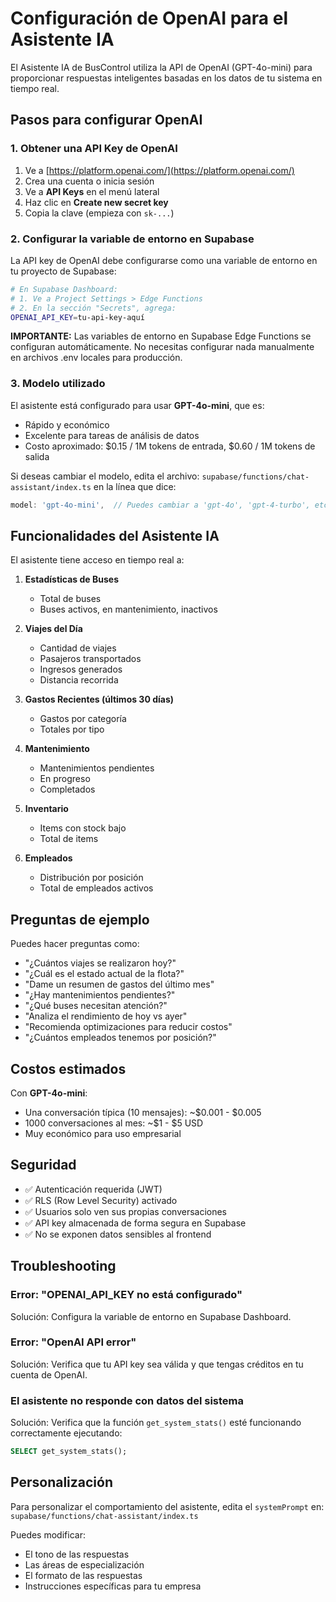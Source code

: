 # Configuración de OpenAI para el Asistente IA

El Asistente IA de BusControl utiliza la API de OpenAI (GPT-4o-mini) para proporcionar respuestas inteligentes basadas en los datos de tu sistema en tiempo real.

## Pasos para configurar OpenAI

### 1. Obtener una API Key de OpenAI

1. Ve a [https://platform.openai.com/](https://platform.openai.com/)
2. Crea una cuenta o inicia sesión
3. Ve a **API Keys** en el menú lateral
4. Haz clic en **Create new secret key**
5. Copia la clave (empieza con `sk-...`)

### 2. Configurar la variable de entorno en Supabase

La API key de OpenAI debe configurarse como una variable de entorno en tu proyecto de Supabase:

```bash
# En Supabase Dashboard:
# 1. Ve a Project Settings > Edge Functions
# 2. En la sección "Secrets", agrega:
OPENAI_API_KEY=tu-api-key-aquí
```

**IMPORTANTE:** Las variables de entorno en Supabase Edge Functions se configuran automáticamente. No necesitas configurar nada manualmente en archivos .env locales para producción.

### 3. Modelo utilizado

El asistente está configurado para usar **GPT-4o-mini**, que es:
- Rápido y económico
- Excelente para tareas de análisis de datos
- Costo aproximado: $0.15 / 1M tokens de entrada, $0.60 / 1M tokens de salida

Si deseas cambiar el modelo, edita el archivo:
`supabase/functions/chat-assistant/index.ts` en la línea que dice:
```typescript
model: 'gpt-4o-mini',  // Puedes cambiar a 'gpt-4o', 'gpt-4-turbo', etc.
```

## Funcionalidades del Asistente IA

El asistente tiene acceso en tiempo real a:

1. **Estadísticas de Buses**
   - Total de buses
   - Buses activos, en mantenimiento, inactivos

2. **Viajes del Día**
   - Cantidad de viajes
   - Pasajeros transportados
   - Ingresos generados
   - Distancia recorrida

3. **Gastos Recientes (últimos 30 días)**
   - Gastos por categoría
   - Totales por tipo

4. **Mantenimiento**
   - Mantenimientos pendientes
   - En progreso
   - Completados

5. **Inventario**
   - Items con stock bajo
   - Total de items

6. **Empleados**
   - Distribución por posición
   - Total de empleados activos

## Preguntas de ejemplo

Puedes hacer preguntas como:

- "¿Cuántos viajes se realizaron hoy?"
- "¿Cuál es el estado actual de la flota?"
- "Dame un resumen de gastos del último mes"
- "¿Hay mantenimientos pendientes?"
- "¿Qué buses necesitan atención?"
- "Analiza el rendimiento de hoy vs ayer"
- "Recomienda optimizaciones para reducir costos"
- "¿Cuántos empleados tenemos por posición?"

## Costos estimados

Con **GPT-4o-mini**:
- Una conversación típica (10 mensajes): ~$0.001 - $0.005
- 1000 conversaciones al mes: ~$1 - $5 USD
- Muy económico para uso empresarial

## Seguridad

- ✅ Autenticación requerida (JWT)
- ✅ RLS (Row Level Security) activado
- ✅ Usuarios solo ven sus propias conversaciones
- ✅ API key almacenada de forma segura en Supabase
- ✅ No se exponen datos sensibles al frontend

## Troubleshooting

### Error: "OPENAI_API_KEY no está configurado"
Solución: Configura la variable de entorno en Supabase Dashboard.

### Error: "OpenAI API error"
Solución: Verifica que tu API key sea válida y que tengas créditos en tu cuenta de OpenAI.

### El asistente no responde con datos del sistema
Solución: Verifica que la función `get_system_stats()` esté funcionando correctamente ejecutando:
```sql
SELECT get_system_stats();
```

## Personalización

Para personalizar el comportamiento del asistente, edita el `systemPrompt` en:
`supabase/functions/chat-assistant/index.ts`

Puedes modificar:
- El tono de las respuestas
- Las áreas de especialización
- El formato de las respuestas
- Instrucciones específicas para tu empresa
